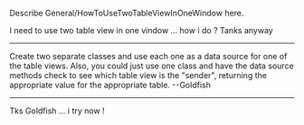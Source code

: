 Describe General/HowToUseTwoTableViewInOneWindow here.

I need to use two table view in one vindow ... how i do ?
Tanks anyway 

----

Create two separate classes and use each one as a data source for one of the table views.
Also, you could just use one class and have the data source methods check to see which table view is the "sender",
returning the appropriate value for the appropriate table. --Goldfish

----

Tks Goldfish ... i try now !